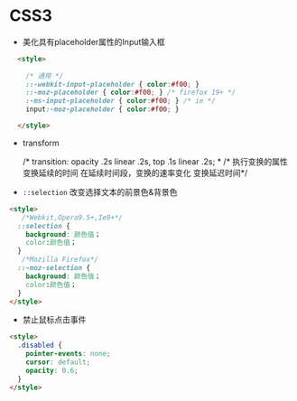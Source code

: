 # CSS3

- 美化具有placeholder属性的Input输入框

```html
  <style>
    
    /* 通用 */
    ::-webkit-input-placeholder { color:#f00; }
    ::-moz-placeholder { color:#f00; } /* firefox 19+ */
    :-ms-input-placeholder { color:#f00; } /* ie */
    input:-moz-placeholder { color:#f00; }

  </style>
```


- transform


    /* transition: opacity .2s linear .2s, top .1s linear .2s; *
    /* 执行变换的属性 变换延续的时间 在延续时间段，变换的速率变化  变换延迟时间*/


- `::selection` 改变选择文本的前景色&背景色

```html
<style>
   /*Webkit,Opera9.5+,Ie9+*/
  ::selection {
    background: 颜色值；
    color:颜色值；
  }
   /*Mozilla Firefox*/
  ::-moz-selection {
    background: 颜色值；
    color:颜色值；
  }
</style>
```

- 禁止鼠标点击事件

```html
<style>
  .disabled {
    pointer-events: none;
    cursor: default;
    opacity: 0.6;
  }
</style>
```
